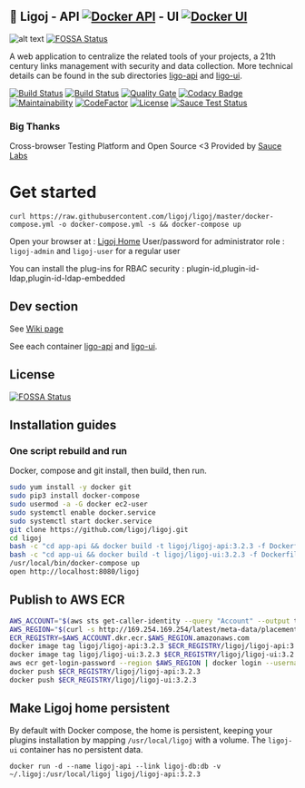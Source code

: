 ## :link: Ligoj - API [![Docker API](https://img.shields.io/docker/build/ligoj/ligoj-api.svg)](https://hub.docker.com/r/ligoj/ligoj-api) - UI [![Docker UI](https://img.shields.io/docker/build/ligoj/ligoj-ui.svg)](https://hub.docker.com/r/ligoj/ligoj-ui)

![alt text](https://github.com/ligoj/ligoj/raw/master/docs/assets/img/home-multi-project.png "Simple home page")
[![FOSSA Status](https://app.fossa.io/api/projects/git%2Bgithub.com%2Fligoj%2Fligoj.svg?type=shield)](https://app.fossa.io/projects/git%2Bgithub.com%2Fligoj%2Fligoj?ref=badge_shield)

A web application to centralize the related tools of your projects, a 21th century links management with security and data collection.
More technical details can be found in the sub directories [ligo-api](https://github.com/ligoj/ligoj/tree/master/app-api) and [ligo-ui](https://github.com/ligoj/ligoj/tree/master/app-ui).


[![Build Status](https://app.travis-ci.com/github/ligoj/ligoj.svg?branch=master)](https://app.travis-ci.com/github/ligoj/ligoj)
[![Build Status](https://circleci.com/gh/ligoj/ligoj.svg?style=svg)](https://circleci.com/gh/ligoj/ligoj)
[![Quality Gate](https://sonarcloud.io/api/project_badges/measure?metric=alert_status&project=org.ligoj.app:root)](https://sonarcloud.io/dashboard/index/org.ligoj.app:root)
[![Codacy Badge](https://api.codacy.com/project/badge/Grade/abf810c094e44c0691f71174c707d6ed)](https://www.codacy.com/gh/ligoj/ligoj?utm_source=github.com&amp;utm_medium=referral&amp;utm_content=ligoj/ligoj&amp;utm_campaign=Badge_Grade)
[![Maintainability](https://api.codeclimate.com/v1/badges/f6bc3a113fddfad9151a/maintainability)](https://codeclimate.com/github/ligoj/ligoj/maintainability)
[![CodeFactor](https://www.codefactor.io/repository/github/ligoj/ligoj/badge)](https://www.codefactor.io/repository/github/ligoj/ligoj)
[![License](http://img.shields.io/:license-mit-blue.svg)](http://fabdouglas.mit-license.org/)
[![Sauce Test Status](https://saucelabs.com/buildstatus/fabdouglas)](https://saucelabs.com/u/fabdouglas)

### Big Thanks

Cross-browser Testing Platform and Open Source <3 Provided by [Sauce Labs][homepage]

[homepage]: https://saucelabs.com

# Get started

```
curl https://raw.githubusercontent.com/ligoj/ligoj/master/docker-compose.yml -o docker-compose.yml -s && docker-compose up
```

Open your browser at : [Ligoj Home](http://localhost:8080/ligoj) 
User/password for administrator role : `ligoj-admin` and `ligoj-user` for a regular user

You can install the plug-ins for RBAC security : plugin-id,plugin-id-ldap,plugin-id-ldap-embedded

## Dev section

See [Wiki page](https://github.com/ligoj/ligoj/wiki/Dev-Setup)

See each container [ligo-api](https://github.com/ligoj/ligoj/tree/master/app-api) and [ligo-ui](https://github.com/ligoj/ligoj/tree/master/app-ui).


## License
[![FOSSA Status](https://app.fossa.io/api/projects/git%2Bgithub.com%2Fligoj%2Fligoj.svg?type=large)](https://app.fossa.io/projects/git%2Bgithub.com%2Fligoj%2Fligoj?ref=badge_large)

## Installation guides

### One script rebuild and run

Docker, compose and git install, then build, then run.

``` bash
sudo yum install -y docker git
sudo pip3 install docker-compose
sudo usermod -a -G docker ec2-user
sudo systemctl enable docker.service
sudo systemctl start docker.service
git clone https://github.com/ligoj/ligoj.git
cd ligoj
bash -c "cd app-api && docker build -t ligoj/ligoj-api:3.2.3 -f Dockerfile.build ."
bash -c "cd app-ui && docker build -t ligoj/ligoj-ui:3.2.3 -f Dockerfile.build ."
/usr/local/bin/docker-compose up
open http://localhost:8080/ligoj
```

## Publish to AWS ECR

``` bash
AWS_ACCOUNT="$(aws sts get-caller-identity --query "Account" --output text)"
AWS_REGION="$(curl -s http://169.254.169.254/latest/meta-data/placement/availability-zone | sed 's/\(.*\)[a-z]/\1/')"
ECR_REGISTRY=$AWS_ACCOUNT.dkr.ecr.$AWS_REGION.amazonaws.com
docker image tag ligoj/ligoj-api:3.2.3 $ECR_REGISTRY/ligoj/ligoj-api:3.2.3
docker image tag ligoj/ligoj-ui:3.2.3 $ECR_REGISTRY/ligoj/ligoj-ui:3.2.3
aws ecr get-login-password --region $AWS_REGION | docker login --username AWS --password-stdin $ECR_REGISTRY
docker push $ECR_REGISTRY/ligoj/ligoj-api:3.2.3
docker push $ECR_REGISTRY/ligoj/ligoj-ui:3.2.3
```

## Make Ligoj home persistent

By default with Docker compose, the home is persistent, keeping your plugins installation by mapping `/usr/local/ligoj` with a volume. The `ligoj-ui` container has no persistent data.

```
docker run -d --name ligoj-api --link ligoj-db:db -v ~/.ligoj:/usr/local/ligoj ligoj/ligoj-api:3.2.3
```


